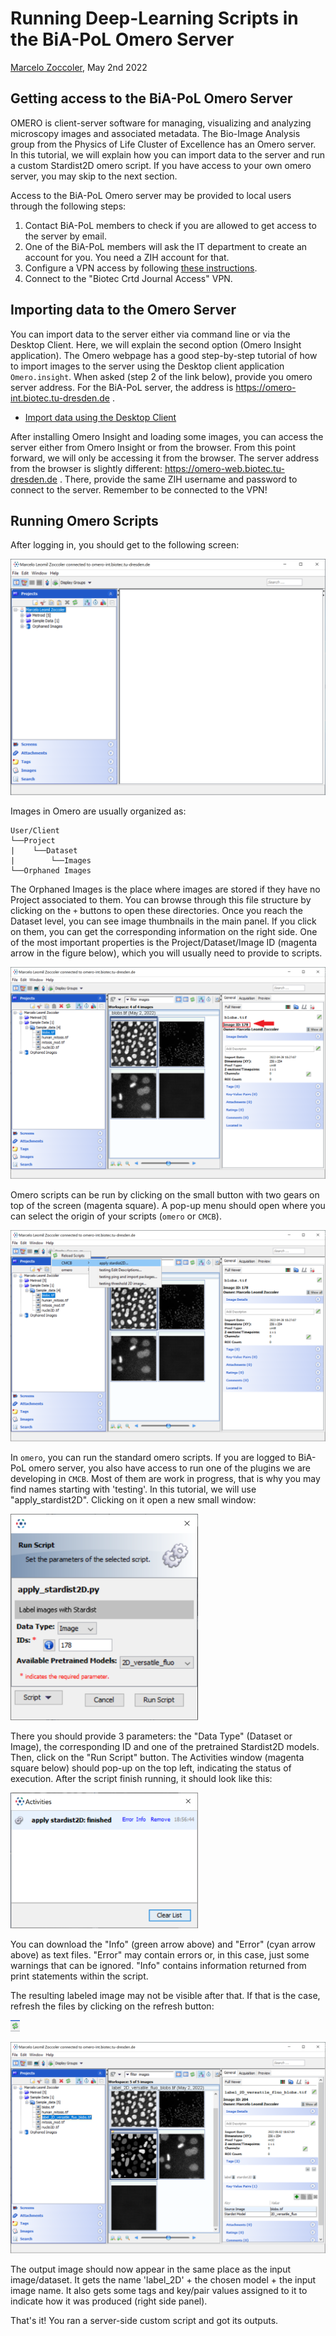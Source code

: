 # Running Deep-Learning Scripts in the BiA-PoL Omero Server
[Marcelo Zoccoler](https://biapol.github.io/blog/marcelo_zoccoler), May 2nd 2022

## Getting access to the BiA-PoL Omero Server

OMERO is client-server software for managing, visualizing and analyzing microscopy images and associated metadata. The Bio-Image Analysis group from the Physics of Life Cluster of Excellence has an Omero server. In this tutorial, we will explain how you can import data to the server and run a custom Stardist2D omero script. If you have access to your own omero server, you may skip to the next section.

Access to the BiA-PoL Omero server may be provided to local users through the following steps:

1. Contact BiA-PoL members to check if you are allowed to get access to the server by email.
2. One of the BiA-PoL members will ask the IT department to create an account for you. You need a ZIH account for that.
3. Configure a VPN access by following [these instructions](https://intranet.crt-dresden.de/it-department/external-access.html).
4. Connect to the "Biotec Crtd Journal Access" VPN.

## Importing data to the Omero Server

You can import data to the server either via command line or via the Desktop Client. Here, we will explain the second option (Omero Insight application).
The Omero webpage has a good step-by-step tutorial of how to import images to the server using the Desktop client application `Omero.insight`. When asked (step 2 of the link below), provide you omero server address. For the BiA-PoL server, the address is https://omero-int.biotec.tu-dresden.de .

- [Import data using the Desktop Client](https://omero-guides.readthedocs.io/projects/upload/en/latest/import-desktop-client.html#setup)

After installing Omero Insight and loading some images, you can access the server either from Omero Insight or from the browser. From this point forward, we will only be accessing it from the browser. The server address from the browser is slightly different: https://omero-web.biotec.tu-dresden.de . There, provide the same ZIH username and password to connect to the server. Remember to be connected to the VPN!

## Running Omero Scripts

After logging in, you should get to the following screen:

![](figures/omero_screen1.png)

Images in Omero are usually organized as:
```
User/Client
└──Project
|    └──Dataset
|        └──Images
└──Orphaned Images
```

The Orphaned Images is the place where images are stored if they have no Project associated to them. You can browse through this file structure by clicking on the `+` buttons to open these directories. Once you reach the Dataset level, you can see image thumbnails in the main panel. If you click on them, you can get the corresponding information on the right side. One of the most important properties is the Project/Dataset/Image ID (magenta arrow in the figure below), which you will usually need to provide to scripts.

![](figures/omero_screen2.png)

Omero scripts can be run by clicking on the small button with two gears on top of the screen (magenta square). A pop-up menu should open where you can select the origin of your scripts (`omero` or `CMCB`). 

![](figures/omero_screen3.png)

In `omero`, you can run the standard omero scripts. If you are logged to BiA-PoL omero server, you also have access to run one of the plugins we are developing in `CMCB`. Most of them are work in progress, that is why you may find names starting with 'testing'. In this tutorial, we will use "apply_stardist2D". Clicking on it open a new small window:

<img src="figures/omero_screen4.png" width="300">

There you should provide 3 parameters: the "Data Type" (Dataset or Image), the corresponding ID and one of the pretrained Stardist2D models. Then, click on the "Run Script" button. The Activities window (magenta square below) should pop-up on the top left, indicating the status of execution. After the script finish running, it should look like this:

<img src="figures/omero_screen5.png" width="300">

You can download the "Info" (green arrow above) and "Error" (cyan arrow above) as text files. "Error" may contain errors or, in this case, just some warnings that can be ignored. "Info" contains information returned from print statements within the script.

The resulting labeled image may not be visible after that. If that is the case, refresh the files by clicking on the refresh button:

<img src="figures/refresh.png" width="15">

![](figures/omero_screen6.png)

The output image should now appear in the same place as the input image/dataset. It gets the name 'label_2D' + the chosen model + the input image name. It also gets some tags and key/pair values assigned to it to indicate how it was produced (right side panel).

That's it! You ran a server-side custom script and got its outputs.
